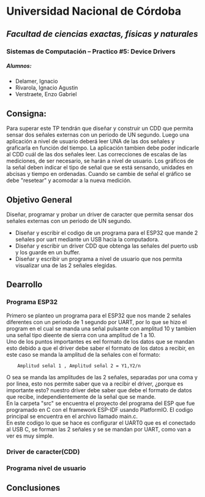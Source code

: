 # Universidad Nacional de Córdoba


## *Facultad de ciencias exactas, físicas y naturales*

### Sistemas de Computación – Practico \#5: Device Drivers

##### Alumnos: 
- Delamer, Ignacio
- Rivarola, Ignacio Agustin
- Verstraete, Enzo Gabriel

## **Consigna:**
Para superar este TP tendrán que diseñar y construir un CDD que permita sensar dos señales externas con un periodo de UN segundo. Luego una aplicación a nivel de usuario deberá leer UNA de las dos señales y graficarla en función del tiempo. La aplicación tambien debe poder indicarle al CDD cuál de las dos señales leer. Las correcciones de escalas de las mediciones, de ser necesario, se harán a nivel de usuario. Los gráficos de la señal deben indicar el tipo de señal que se está sensando, unidades en abcisas y tiempo en ordenadas. Cuando se cambie de señal el gráfico se debe "resetear" y acomodar a la nueva medición.


## **Objetivo General**
Diseñar, programar y probar un driver de caracter que permita sensar dos señales externas con un periodo de UN segundo.
* Diseñar y escribir el codigo de un programa para el ESP32 que mande 2 señales por uart mediante un USB hacia la computadora.
* Diseñar y escribir un driver CDD que obtenga las señales del puerto usb y los guarde en un buffer.  
* Diseñar y escribir un programa a nivel de usuario que nos permita visualizar una de las 2 señales elegidas.
  
## **Dearrollo**  

### **Programa ESP32**  
  
Primero se planteo un programa para el ESP32 que nos mande 2 señales diferentes con un periodo de 1 segundo por UART, por lo que se hizo el program en el cual se manda una señal pulsante con amplitud 10 y tambien una señal tipo dieente de sierra con una amplitud de 1 a 10.  
Uno de los puntos importantes es eel formato de los datos que se mandan esto debido a que el driver debe saber el formato de los datos a recibir, en este caso se manda la amplitud de la señales con el formato:  

        Amplitud señal 1 , Amplitud señal 2 = Y1,Y2/n
  
O sea se manda las amplitudes de las 2 señales, separadas por una coma y por linea, esto nos permite saber que va a recibir el driver, ¿porque es importante esto? nuestro driver debe saber que debe el formato de datos que recibe, independientemente de la señal que se mande.  
En la carpeta "src" se encuentra el proyecto del programa del ESP que fue programado en C con el framework ESP-IDF usando PlatformIO. El codigo principal se encuentra en el archivo llamado main.c.  
En este codigo lo que se hace es configurar el UART0 que es el conectado al USB C, se forman las 2 señales y se se mandan por UART, como van a ver es muy simple.  
  
### **Driver de caracter(CDD)**



### **Programa nivel de usuario**



## **Conclusiones**
  
  
  
  




